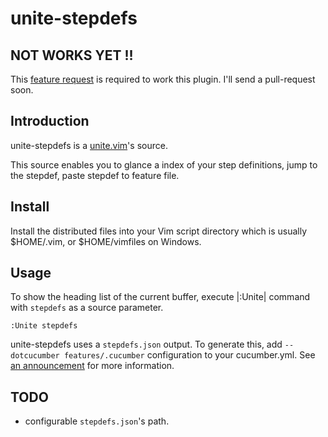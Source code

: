 # unite-stepdefs

## NOT WORKS YET !!

This [feature request]( https://github.com/moro/cucumber/commit/e94e76d05febec5500ecf4cf6e8548eb130b61dc) is required to work this plugin.  I'll send a pull-request soon.

## Introduction

unite-stepdefs is a [unite.vim](https://github.com/Shougo/unite.vim)'s source.

This source enables you to glance a index of your step definitions, jump to the stepdef, paste stepdef to feature file.

## Install

Install the distributed files into your Vim script directory which is usually $HOME/.vim, or $HOME/vimfiles on Windows.

## Usage

To show the heading list of the current buffer, execute |:Unite| command with `stepdefs` as a source parameter.

```
:Unite stepdefs
```

unite-stepdefs uses a `stepdefs.json` output.
To generate this, add `--dotcucumber features/.cucumber` configuration to your cucumber.yml.
See [an announcement](https://groups.google.com/forum/#!topic/cukes/minS8B_s_xs) for more information.

## TODO

- configurable `stepdefs.json`'s path.


